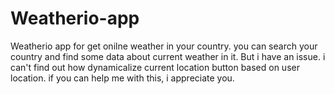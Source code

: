 # Weatherio-app
Weatherio app for get onilne weather in your country.
you can search your country and find some data about current weather in it.
But i have an issue. i can't find out how dynamicalize current location button based on user location.
if you can help me with this, i appreciate you.
